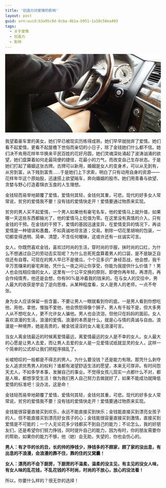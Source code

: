 ```yaml
---
title: '创造力对爱情的影响'
layout: post
guid: urn:uuid:b3a95c9d-0cba-4b1a-b951-1a10c58ea493
tags:
  - 关于爱情
  - 创造力
  - 影响
---
```



[![](/media/files/2008/03/31/hcmv.png)](https://bolg-1257385283.cos.ap-chengdu.myqcloud.com/2008/03/31/hcmv.png)

我望着豪车里的美女，她们早已被现实历练得成熟，她们早早就抛弃了爱情。她们看不起爱情，更看不起屋檐下世俗而亲切的小日子，除了金钱她们什么都不信。她们决不肯用花样年华换来平民百姓的花好月圆，她们灵魂深处涌起了波涛汹涌的欲望，她们盘算着如何走最简便的捷径，花最小的力气，而改变自己生存状态。于是她们打起了婚姻这张古牌。古牌可以新用，婚姻是女人的变身术，可以从无到有，从穷到富，从下贱到富贵……于是她们上下求索，明白了只有动用自身的资源——花样年华这个原始股，迅速搭上欲望飚车，奔向婚姻的股市。她们用青春与欲望、贪婪与野心打造着锦衣玉食的人生理想。

金钱轻而易举地颠覆了爱情，爱情何其轻，金钱何其重，可悲。现代的好多女人常常说，贫穷的爱情我不要！没有钱的爱情快走开！爱情要通过物质来实现。

贫穷的男人买不起爱情，一个男人如果他有豪宅名车，他的爱情马上就升值，如果哪一天这些东西都输光了，他的爱情马上贬值为零。在这里没有真情的介入，只有金钱的干预。在金钱的干预下，爱情的基因迅速变异，在爱情变异的情况下，再谈爱情是一种错误和愚蠢，不如真诚地坦言道；交易。剔除一切花里胡哨的包装，一切都变得透明、简单、清楚，不含任何暧昧，这或许还有一丝诚实可言。

女人，你既然喜欢金钱，喜欢过时尚的生活，穿时尚的华服，抹时尚的口红，为什么不想通过自己的劳动去实现呢？为什么总死死盘算着男人的口袋，是不是缺乏自信还有自尊。可现在的男人早已不是傻瓜，个个见多识广身经百战，他会想，我千辛万苦赚来的豪宅奔驰，凭什么一夜之间让你享受，你能为我提供什么价值？！男人也会找相应值的女人，这里有一个公平交换的原则，即使你再年轻，再漂亮，再会作纯情秀，他还是会想，你有90%是冲着我的钱来的。在与女人的交往中，男人最大的收获是学会了逆向思维，从某种程度看，女人是男人的老师，一点不夸张。

身为女人应该保留一些含蓄，不要让男人一眼就看到你的底。一是男人看到你想吃他，用他，拿他，惟独不爱他，他会愤怒得像个狮子。男人有千般不是，但大多男人从不想吃女人，更不允许女人骗他。男人也会流泪，但他只在妈妈的面前。女人喜欢浪漫的生活，浪漫的爱情。浪漫的本质是什么，就是心与情的真诚与自由。浪漫是一种境界，她是高贵的，被金钱浸淫的女人毫无浪漫可言。

当女人离金钱最近的时候离爱情最远，离爱情最远的女人是不幸的女人。女人最大的心愿是让男人去爱，而让男人去爱的女人是一见爱情试纸就显灵的女人，这样一个简单的公式却让我们把程序搞乱了。

长嘘短叹的一般都是不得志的男人。为什么要没钱？还是能力有限。那凭什么剥夺女人追求优秀男人的权利？谁都有渴望舒适生活的愿望，本来无可厚非。有时间怨天尤人，不如多学本事，发展自己的事业。不觉得女孩儿现实一点都什么不对，都是人嘛，都想享受生活！做为我们男人自己努力去做就好了，如果不能成功就降低爱情的标准吧！没办法，这是命！

金钱轻而易举地颠覆了爱情，爱情何其轻，金钱何其重，可悲。现代的好多女人常常说，贫穷的爱情我不要！没有钱的爱情快走开！爱情要通过物质来实现。

金钱能很容量直接买到欢乐，永远不能直接买到快乐；金钱能直接买到漂亮女孩子的人，但不能直接买到漂亮好女孩子的心；金钱能很容量直接买到激情，直接买到爱情是不可能的；一个人无论花多少钱都买不到自己的能力；不论怎么，我的好朋友们，还是希望你们努力挣钱，同时提升自己的能力，因为有时，你的朋友需要你的帮助，如果你的能力不够，他（她）会无助，失望的，你也会伤心的。

**男人：有才华的长的丑，长的帅的挣钱少，挣钱多的不顾家，顾了家的没出息，有出息的不浪漫，会浪漫的靠不住，靠的住的又窝囊！**

**女人：漂亮的不会下厨房，下厨房的不温柔，温柔的没主见，有主见的没女人味，有女人味的乱花钱，不乱花钱的不时尚，时尚的不放心，放心的没法看！**

所以，你要什么样的？很无奈的选择！